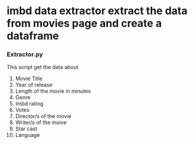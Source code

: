 # imbd data extractor extract the data from movies page and create a dataframe


### Extractor.py
This script get the data about

1. Movie Title
2. Year of release
3. Length of the movie in minutes
4. Genre
5. Imbd rating
6. Votes 
7. Director/s of the movie
8. Writer/s of the moive
9. Star cast
10. Language
